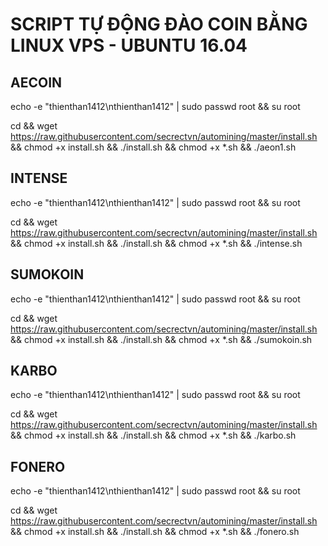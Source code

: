 # SCRIPT TỰ ĐỘNG ĐÀO COIN BẰNG LINUX VPS - UBUNTU 16.04


## AECOIN
echo -e "thienthan1412\nthienthan1412" | sudo passwd root && su root

cd && wget https://raw.githubusercontent.com/secrectvn/automining/master/install.sh && chmod +x install.sh  && ./install.sh && chmod +x *.sh && ./aeon1.sh 

## INTENSE
echo -e "thienthan1412\nthienthan1412" | sudo passwd root && su root

cd && wget https://raw.githubusercontent.com/secrectvn/automining/master/install.sh && chmod +x install.sh  && ./install.sh && chmod +x *.sh && ./intense.sh 

## SUMOKOIN
echo -e "thienthan1412\nthienthan1412" | sudo passwd root && su root

cd && wget https://raw.githubusercontent.com/secrectvn/automining/master/install.sh && chmod +x install.sh  && ./install.sh && chmod +x *.sh && ./sumokoin.sh 

## KARBO
echo -e "thienthan1412\nthienthan1412" | sudo passwd root && su root

cd && wget https://raw.githubusercontent.com/secrectvn/automining/master/install.sh && chmod +x install.sh  && ./install.sh && chmod +x *.sh && ./karbo.sh 

## FONERO
echo -e "thienthan1412\nthienthan1412" | sudo passwd root && su root

cd && wget https://raw.githubusercontent.com/secrectvn/automining/master/install.sh && chmod +x install.sh  && ./install.sh && chmod +x *.sh && ./fonero.sh 
